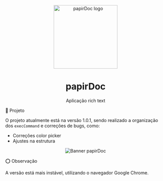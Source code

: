 <p align="center">
    <img alt="papirDoc logo" src="https://user-images.githubusercontent.com/53228013/85954607-19862c80-b94f-11ea-95b4-41d8a50da0fe.png" width="200px" />
</p>

<h1 align="center">
  papirDoc
</h1>

<p align="center">Aplicação rich text</p>

📝 Projeto 

O projeto atualmente está na versão 1.0.1, sendo realizado a organização dos <code>execCommand</code> e correções de bugs, como:

- Correções color picker
- Ajustes na estrutura

<p align="center">
  <img alt="Banner papirDoc" src="https://user-images.githubusercontent.com/53228013/85954743-f6a84800-b94f-11ea-8f81-b08b4773cf42.png">
</p>

⭕ Observação

A versão está mais instável, utilizando o navegador Google Chrome.